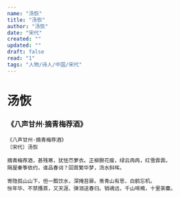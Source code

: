 ```yaml
---
name: "汤恢"
title: "汤恢"
author: "汤恢"
date: "宋代"
created: ""
updated: ""
draft: false
read: "1"
tags: "人物/诗人/中国/宋代"
---
```


# 汤恢

### 《八声甘州·摘青梅荐酒》

```
《八声甘州·摘青梅荐酒》
〔宋代〕汤恢

摘青梅荐酒，甚残寒，犹怯苎萝衣。正柳腴花瘦，绿云冉冉，红雪霏霏。
隔屋秦筝依约，谁品春词？回首繁华梦，流水斜晖。

寄隐孤山山下，但一瓢饮水，深掩苔扉。羡青山有思，白鹤忘机。
怅年华、不禁搔首，又天涯、弹泪送春归。销魂远，千山啼鴂，十里荼麋。
```
